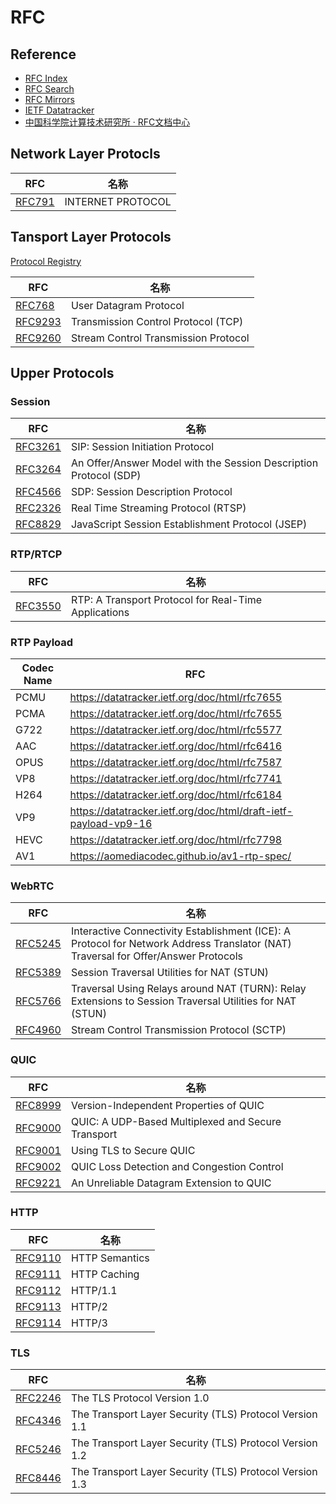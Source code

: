 # RFC

## Reference

- [RFC Index](https://datatracker.ietf.org/doc/html-index.html)
- [RFC Search](https://www.rfc-editor.org/search/rfc_search.php)
- [RFC Mirrors](http://mirrors.nju.edu.cn/rfc/)
- [IETF Datatracker](https://datatracker.ietf.org/)
- [中国科学院计算技术研究所 · RFC文档中心](http://www.rfc.ac.cn/)


## Network Layer Protocls

RFC | 名称
---|---
[RFC791](https://datatracker.ietf.org/doc/html/rfc791) | INTERNET PROTOCOL

## Tansport Layer Protocols

[Protocol Registry](https://www.iana.org/assignments/protocol-numbers/protocol-numbers.xhtml)

RFC | 名称
---|---
[RFC768](https://datatracker.ietf.org/doc/html/rfc768) | User Datagram Protocol
[RFC9293](https://datatracker.ietf.org/doc/html/rfc9293) | Transmission Control Protocol (TCP)
[RFC9260](https://datatracker.ietf.org/doc/html/rfc9260) | Stream Control Transmission Protocol

## Upper Protocols

### Session

RFC | 名称
---|---
[RFC3261](https://datatracker.ietf.org/doc/html/rfc3261) | SIP: Session Initiation Protocol
[RFC3264](https://datatracker.ietf.org/doc/html/rfc3264) | An Offer/Answer Model with the Session Description Protocol (SDP)
[RFC4566](https://datatracker.ietf.org/doc/html/rfc4566) | SDP: Session Description Protocol
[RFC2326](https://datatracker.ietf.org/doc/html/rfc2326) | Real Time Streaming Protocol (RTSP)
[RFC8829](https://datatracker.ietf.org/doc/html/rfc8829) | JavaScript Session Establishment Protocol (JSEP)

### RTP/RTCP

RFC | 名称
---|---
[RFC3550](https://datatracker.ietf.org/doc/html/rfc3550) | RTP: A Transport Protocol for Real-Time Applications

### RTP Payload

Codec Name | RFC
-- | --
PCMU | https://datatracker.ietf.org/doc/html/rfc7655
PCMA | https://datatracker.ietf.org/doc/html/rfc7655
G722 | https://datatracker.ietf.org/doc/html/rfc5577
AAC | https://datatracker.ietf.org/doc/html/rfc6416
OPUS | https://datatracker.ietf.org/doc/html/rfc7587
VP8 | https://datatracker.ietf.org/doc/html/rfc7741
H264 | https://datatracker.ietf.org/doc/html/rfc6184
VP9 | https://datatracker.ietf.org/doc/html/draft-ietf-payload-vp9-16
HEVC | https://datatracker.ietf.org/doc/html/rfc7798
AV1 | https://aomediacodec.github.io/av1-rtp-spec/

### WebRTC

RFC | 名称
---|---
[RFC5245](https://datatracker.ietf.org/doc/html/rfc5245) | Interactive Connectivity Establishment (ICE): A Protocol for Network Address Translator (NAT) Traversal for Offer/Answer Protocols
[RFC5389](https://datatracker.ietf.org/doc/html/rfc5389) | Session Traversal Utilities for NAT (STUN)
[RFC5766](https://datatracker.ietf.org/doc/html/rfc5766) | Traversal Using Relays around NAT (TURN): Relay Extensions to Session Traversal Utilities for NAT (STUN)
[RFC4960](https://datatracker.ietf.org/doc/html/rfc4960) | Stream Control Transmission Protocol (SCTP)

### QUIC

RFC | 名称
---|---
[RFC8999](https://datatracker.ietf.org/doc/html/rfc8999) | Version-Independent Properties of QUIC
[RFC9000](https://datatracker.ietf.org/doc/html/rfc9000) | QUIC: A UDP-Based Multiplexed and Secure Transport
[RFC9001](https://datatracker.ietf.org/doc/html/rfc9001) | Using TLS to Secure QUIC
[RFC9002](https://datatracker.ietf.org/doc/html/rfc9002) | QUIC Loss Detection and Congestion Control
[RFC9221](https://datatracker.ietf.org/doc/html/rfc9221) | An Unreliable Datagram Extension to QUIC

### HTTP

RFC | 名称
---|---
[RFC9110](https://datatracker.ietf.org/doc/html/rfc9110) | HTTP Semantics
[RFC9111](https://datatracker.ietf.org/doc/html/rfc9111) | HTTP Caching
[RFC9112](https://datatracker.ietf.org/doc/html/rfc9112) | HTTP/1.1
[RFC9113](https://datatracker.ietf.org/doc/html/rfc9113) | HTTP/2
[RFC9114](https://datatracker.ietf.org/doc/html/rfc9114) | HTTP/3

### TLS

RFC | 名称
---|---
[RFC2246](https://datatracker.ietf.org/doc/html/rfc2246) | The TLS Protocol Version 1.0
[RFC4346](https://datatracker.ietf.org/doc/html/rfc4346) | The Transport Layer Security (TLS) Protocol Version 1.1
[RFC5246](https://datatracker.ietf.org/doc/html/rfc5246) | The Transport Layer Security (TLS) Protocol Version 1.2
[RFC8446](https://datatracker.ietf.org/doc/html/rfc8446) | The Transport Layer Security (TLS) Protocol Version 1.3
